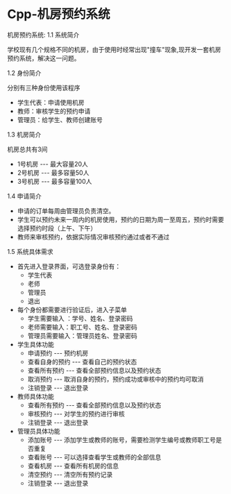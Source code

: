 # Cpp-机房预约系统

机房预约系统:
1.1 系统简介

 学校现有几个规格不同的机房，由于使用时经常出现"撞车"现象,现开发一套机房预约系统，解决这一问题。

1.2 身份简介

分别有三种身份使用该程序

- 学生代表：申请使用机房
- 教师：审核学生的预约申请
- 管理员：给学生、教师创建账号

1.3 机房简介

机房总共有3间

- 1号机房   --- 最大容量20人
- 2号机房   --- 最多容量50人
- 3号机房   --- 最多容量100人

1.4 申请简介

- 申请的订单每周由管理员负责清空。
- 学生可以预约未来一周内的机房使用，预约的日期为周一至周五，预约时需要选择预约时段（上午、下午）
- 教师来审核预约，依据实际情况审核预约通过或者不通过

1.5 系统具体需求

- 首先进入登录界面，可选登录身份有：
  - 学生代表
  - 老师
  - 管理员
  - 退出
- 每个身份都需要进行验证后，进入子菜单
  - 学生需要输入 ：学号、姓名、登录密码
  - 老师需要输入：职工号、姓名、登录密码
  - 管理员需要输入：管理员姓名、登录密码
- 学生具体功能
  - 申请预约    ---   预约机房
  - 查看自身的预约    ---  查看自己的预约状态
  - 查看所有预约   ---   查看全部预约信息以及预约状态
  - 取消预约    ---   取消自身的预约，预约成功或审核中的预约均可取消
  - 注销登录    ---   退出登录
- 教师具体功能
  - 查看所有预约   ---   查看全部预约信息以及预约状态
  - 审核预约    ---   对学生的预约进行审核
  - 注销登录    ---   退出登录
- 管理员具体功能
  - 添加账号    ---   添加学生或教师的账号，需要检测学生编号或教师职工号是否重复
  - 查看账号    ---   可以选择查看学生或教师的全部信息
  - 查看机房    ---   查看所有机房的信息
  - 清空预约    ---   清空所有预约记录
  - 注销登录    ---   退出登录



